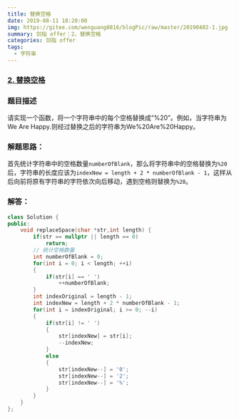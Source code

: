 ```yaml
---
title: 替换空格
date: 2019-08-11 18:20:00
img: https://gitee.com/wenguang0816/blogPic/raw/master/20190402-1.jpg
summary: 剑指 offer：2、替换空格
categories: 剑指 offer
tags:
  - 字符串
---
```

### [2\. 替换空格](https://www.nowcoder.com/practice/4060ac7e3e404ad1a894ef3e17650423?tpId=13&tqId=11155&tPage=1&rp=1&ru=/ta/coding-interviews&qru=/ta/coding-interviews/question-ranking)

### 题目描述
请实现一个函数，将一个字符串中的每个空格替换成“%20”。例如，当字符串为We Are Happy.则经过替换之后的字符串为We%20Are%20Happy。

### 解题思路：
首先统计字符串中的空格数量`numberOfBlank`，那么将字符串中的空格替换为`%20`后，字符串的长度应该为`indexNew = length + 2 * numberOfBlank - 1`，这样从后向前将原有字符串的字符依次向后移动，遇到空格则替换为`%20`。

### 解答：

```cpp
class Solution {
public:
	void replaceSpace(char *str,int length) {
        if(str == nullptr || length == 0)
            return;
        // 统计空格数量
        int numberOfBlank = 0;
        for(int i = 0; i < length; ++i)
        {
            if(str[i] == ' ')
                ++numberOfBlank;
        }
        int indexOriginal = length - 1;
        int indexNew = length + 2 * numberOfBlank - 1;
        for(int i = indexOriginal; i >= 0; --i)
        {
            if(str[i] != ' ')
            {
                str[indexNew] = str[i];
                --indexNew;
            }
            else
            {
                str[indexNew--] = '0';
                str[indexNew--] = '2';
                str[indexNew--] = '%';
            }
        }
	}
};
```